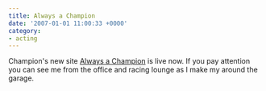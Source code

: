 ```yaml
---
title: Always a Champion
date: '2007-01-01 11:00:33 +0000'
category:
- acting
---
```

Champion's new site [Always a
Champion](http://alwaysachampion.com/pages/main?language=en) is live now.  If
you pay attention you can see me from the office and racing lounge as I make my
around the garage.
